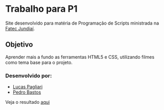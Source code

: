 # Trabalho para P1
Site desenvolvido para matéria de Programação de Scripts ministrada na [Fatec Jundiaí](http://fatecjd.edu.br/portal/).

## Objetivo
Aprender mais a fundo as ferramentas HTML5 e CSS, utilizando filmes como tema base para o projeto.

### Desenvolvido por:
* [Lucas Pagliari](https://github.com/lucaspagliari)
* [Pedro Bastos](https://github.com/nadsse)

Veja o resultado [aqui](https://lucaspagliari.github.io/PS-P1/)  
